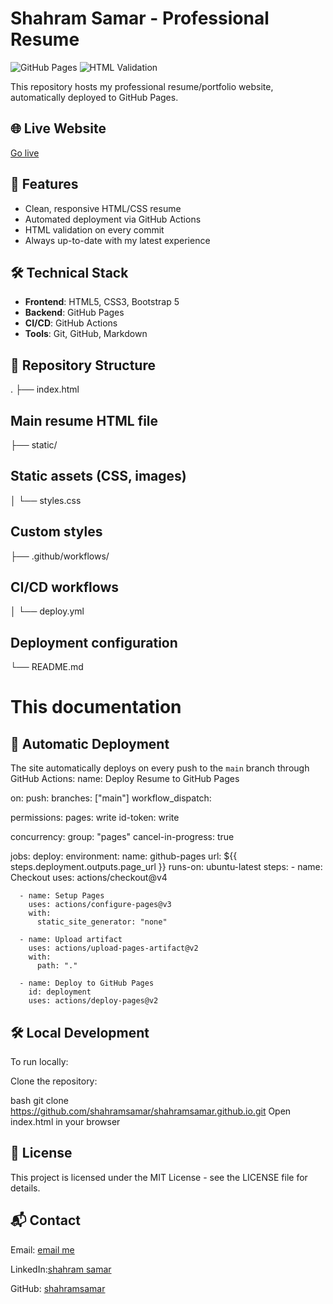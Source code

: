 # Shahram Samar - Professional Resume

![GitHub Pages](https://github.com/shahramsamar/shahramsamar.github.io/actions/workflows/deploy.yml/badge.svg)
![HTML Validation](https://img.shields.io/badge/HTML-Valid-brightgreen)

This repository hosts my professional resume/portfolio website, automatically deployed to GitHub Pages.

## 🌐 Live Website
[Go live](shahramsamar.netlify.app/)

## 🚀 Features
- Clean, responsive HTML/CSS resume
- Automated deployment via GitHub Actions
- HTML validation on every commit
- Always up-to-date with my latest experience

## 🛠️ Technical Stack
- **Frontend**: HTML5, CSS3, Bootstrap 5
- **Backend**: GitHub Pages
- **CI/CD**: GitHub Actions
- **Tools**: Git, GitHub, Markdown

## 📂 Repository Structure
. ├── index.html
 ## Main resume HTML file
   ├── static/ 
 ## Static assets (CSS, images)
   │ └── styles.css 
 ## Custom styles
   ├── .github/workflows/
 ## CI/CD workflows
   │ └── deploy.yml
 ## Deployment configuration
   └── README.md 
# This documentation
## 🚄 Automatic Deployment
The site automatically deploys on every push to the `main` branch through GitHub Actions:
name: Deploy Resume to GitHub Pages

on:
  push:
    branches: ["main"]
  workflow_dispatch:

permissions:
  pages: write
  id-token: write

concurrency:
  group: "pages"
  cancel-in-progress: true

jobs:
  deploy:
    environment:
      name: github-pages
      url: ${{ steps.deployment.outputs.page_url }}
    runs-on: ubuntu-latest
    steps:
      - name: Checkout
        uses: actions/checkout@v4

      - name: Setup Pages
        uses: actions/configure-pages@v3
        with:
          static_site_generator: "none"

      - name: Upload artifact
        uses: actions/upload-pages-artifact@v2
        with:
          path: "."

      - name: Deploy to GitHub Pages
        id: deployment
        uses: actions/deploy-pages@v2
        
## 🛠️ Local Development
To run locally:

Clone the repository:

bash
git clone https://github.com/shahramsamar/shahramsamar.github.io.git
Open index.html in your browser

## 📜 License
This project is licensed under the MIT License - see the LICENSE file for details.

## 📬 Contact
Email: [email me](shahramsamar.dev@gmail.com)

LinkedIn:[shahram samar](https://www.linkedin.com/in/shahram-samar/) 

GitHub: [shahramsamar]( https://github.com/shahramsamar)
